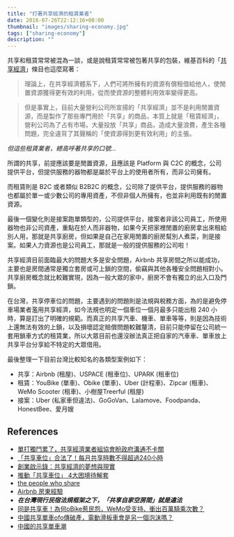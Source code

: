 ```yaml
---
title: "打著共享經濟的租賃業者"
date: 2018-07-26T22:12:16+08:00
thumbnail: "images/sharing-economy.jpg"
tags: ["sharing-economy"]
description: ""
---
```


共享和租賃常常被混為一談，或是說租賃常常被包著共享的包裝，維基百科的「[共享經濟](https://zh.wikipedia.org/wiki/%E5%85%B1%E4%BA%AB%E7%B6%93%E6%BF%9F)」條目也這麼寫著：

> 理論上，在共享經濟體系下，人們可將所擁有的資源有償租借給他人，使閒置資源獲得更有效的利用，從而使資源的整體利用效率變得更高。

> 但是事實上，目前大量營利公司所宣揚的「共享經濟」並不是利用閒置資源，而是製作了那些專門用於「共享」的商品，本質上就是「租賃經濟」，營利公司為了占有市場，大量投放「共享」商品，造成大量浪費，產生各種問題，完全違背了其聲稱的「使資源得到更有效利用」的主張。

*但這些租賃業者，總高呼著共享的口號...*

所謂的共享，前提應該要是閒置資源，且應該是 Platform 與 C2C 的概念，公司提供平台，但提供服務的器物都是屬於平台上的使用者所有，而非公司擁有。

而租賃則是 B2C 或者類似 B2B2C 的概念，公司除了提供平台，提供服務的器物也都屬於單一或少數公司的專用資產，不但非個人所擁有，也並非利用既有的閒置資源。

最後一個變化則是接案跑單類型的，公司提供平台，接案者非該公司員工，所使用器物也非公司資產，重點在於人而非器物，如果今天把家裡閒置的廚房拿出來租給別人用，那就是共享廚房，但如果是自己在家用閒置的廚房幫別人煮菜，則是接案。如果人力資源也是公司員工，那就是一般的提供服務的公司啦！

共享經濟目前面臨最大的問題大多是安全問題，Airbnb 共享房間之所以能成功，主要也是房間通常是獨立套房或可上鎖的空間，偷竊與其他各種安全問題相對小。共享廚房概念就比較難實現，因為一般大眾的家中，廚房不會有獨立的出入口及門鎖。

在台灣，共享停車位的問題，主要遇到的問題則是法規與稅務方面，為的是避免停車場業者濫用共享經濟，如今法規也明定一個車位一個月最多只能出租 240 小時，算是訂出了明確的規範。而真正的共享汽車、機車、單車等等，則是因為技術上還無法有效的上鎖，以及損壞認定賠償問題較難釐清，目前只能停留在公司統一套用鎖車方式的租賃業，所以大眾目前也還沒辦法真正把自家的汽車車、單車放上共享平台分享給不特定的大眾借用。


最後整理一下目前台灣比較知名的各類型案例如下：

* 共享：Airbnb (租屋)、USPACE (租車位)、UPARK (租車位)
* 租賃：YouBike (單車)、Obike (單車)、Uber (計程車)、Zipcar (租車)、WeMo Scooter (租車)、小樹屋Treerful (租屋)
* 接案：Uber (私家車但違法)、GoGoVan、Lalamove、Foodpanda、HonestBee、愛月嫂

## References

* [單打獨鬥累了，共享經濟業者組協會盼政府溝通不卡關](https://www.bnext.com.tw/article/50003/sharing-economy-association-taiwan)
* [「共享車位」合法了！每月共享時數不得超過240小時](http://www.storm.mg/article/467593)
* [創業啟示錄：共享經濟的夢想與現實](http://www.cheers.com.tw/article/article.action?id=5078297&eturec=1&page=1)
* [推動「共享車位」 4大困境待解套](https://udn.com/news/story/7241/3037157)
* [the people who share](http://thepeoplewhoshare.com/sharing-economy-guide/)
* [Airbnb 房東經驗](https://medium.com/@irvinfly/airbnb-host-experience-995226d76874)
 * ***在台灣現行民宿法規框架之下，「共享自家空房間」就是違法***
* [同是共享車！為何oBike惹民怨，WeMo受支持、衝出百萬騎乘次數？](https://www.managertoday.com.tw/articles/view/56836)
* [中國共享單車ofo傳破產，電動滑板車會是另一個泡沫嗎？](https://www.bnext.com.tw/article/51257/will-e-scooter-be-the-next-bubble)
* [中國的共享單車潮](https://foolishbits.com/e8b11eed0b29)
